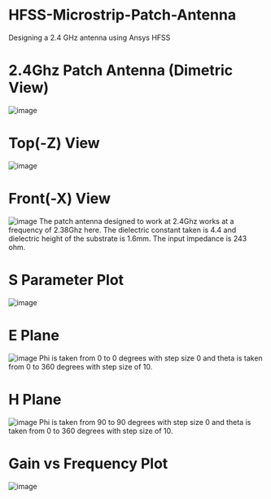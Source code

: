 # HFSS-Microstrip-Patch-Antenna
Designing a 2.4 GHz antenna using Ansys HFSS

# 2.4Ghz Patch Antenna (Dimetric View)
![image](https://github.com/KarthikT23/HFSS-Microstrip-Patch-Antenna/assets/119528503/84b45e22-18e5-49e4-a7ed-fff8934c5b2e)

# Top(-Z) View
![image](https://github.com/KarthikT23/HFSS-Microstrip-Patch-Antenna/assets/119528503/33a65964-4ee6-47e6-9bb3-deeccd3d9dea)

# Front(-X) View
![image](https://github.com/KarthikT23/HFSS-Microstrip-Patch-Antenna/assets/119528503/7d88c15b-f59a-4671-974a-3d92a5b8baf2)
The patch antenna designed to work at 2.4Ghz works at a frequency of 2.38Ghz here. The dielectric constant taken is 4.4 and dielectric height of the substrate is 1.6mm. The input impedance is 243 ohm.

# S Parameter Plot
![image](https://github.com/KarthikT23/HFSS-Microstrip-Patch-Antenna/assets/119528503/bbc2493d-0ad9-4b16-8f3c-6abc871ad027)

# E Plane
![image](https://github.com/KarthikT23/HFSS-Microstrip-Patch-Antenna/assets/119528503/2bde039d-d725-4741-b0d9-23e95d87c3bd)
Phi is taken from 0 to 0 degrees with step size 0 and theta is taken from 0 to 360 degrees with step size of 10.

# H Plane
![image](https://github.com/KarthikT23/HFSS-Microstrip-Patch-Antenna/assets/119528503/1404f83b-cb46-459e-8704-8a6121b01da5)
Phi is taken from 90 to 90 degrees with step size 0 and theta is taken from 0 to 360 degrees with step size of 10.

# Gain vs Frequency Plot
![image](https://github.com/KarthikT23/HFSS-Microstrip-Patch-Antenna/assets/119528503/e755f4be-1c35-491f-adb3-bab8dde38c65)











